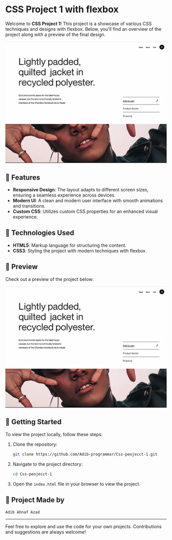 # CSS Project 1 with flexbox

Welcome to **CSS Project 1**! This project is a showcase of various CSS techniques and designs with flexbox. Below, you'll find an overview of the project along with a preview of the final design.

![Project Preview](preview.png)

## 🌟 Features

- **Responsive Design**: The layout adapts to different screen sizes, ensuring a seamless experience across devices.
- **Modern UI**: A clean and modern user interface with smooth animations and transitions.
- **Custom CSS**: Utilizes custom CSS properties for an enhanced visual experience.

## 🔧 Technologies Used

- **HTML5**: Markup language for structuring the content.
- **CSS3**: Styling the project with modern techniques with flexbox.


## 📸 Preview

Check out a preview of the project below:

![Preview](preview.png)

## 🚀 Getting Started

To view the project locally, follow these steps:

1. Clone the repository:
    ```bash
    git clone https://github.com/Adib-programmar/Css-peojecct-1.git
    ```
2. Navigate to the project directory:
    ```bash
    cd Css-peojecct-1
    ```
3. Open the `index.html` file in your browser to view the project.

## 📝 Project Made by
```
Adib Ahnaf Azad
```
---

Feel free to explore and use the code for your own projects. Contributions and suggestions are always welcome!
